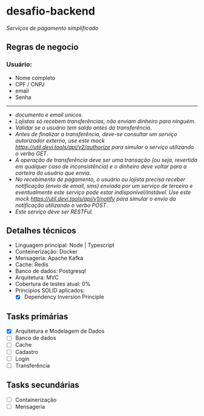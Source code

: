 # desafio-backend

_Serviços de pagamento simplificado_

## Regras de negocio

### Usuário:

- Nome completo
- CPF / CNPJ
- email
- Senha

---

- _documento e email unicos_.
- _Lojistas só recebem transferências, não enviam dinheiro para ninguém_.
- _Validar se o usuário tem saldo antes da transferência_.
- _Antes de finalizar a transferência, deve-se consultar um serviço autorizador externo, use este mock https://util.devi.tools/api/v2/authorize para simular o serviço utilizando o verbo GET_.
- _A operação de transferência deve ser uma transação (ou seja, revertida em qualquer caso de inconsistência) e o dinheiro deve voltar para a carteira do usuário que envia_.
- _No recebimento de pagamento, o usuário ou lojista precisa receber notificação (envio de email, sms) enviada por um serviço de terceiro e eventualmente este serviço pode estar indisponível/instável. Use este mock https://util.devi.tools/api/v1/notify para simular o envio da notificação utilizando o verbo POST_.
- _Este serviço deve ser RESTFul._

## Detalhes técnicos

- Linguagem principal: Node | Typescript
- Conteinerização: Docker
- Mensageria: Apache Kafka
- Cache: Redis
- Banco de dados: Postgresql 
- Arquitetura: MVC
- Cobertura de testes atual: 0%
- Principios SOLID aplicados:
  - [x] Dependency Inversion Principle

## Tasks primárias

- [x] Arquitetura e Modelagem de Dados
- [ ] Banco de dados
- [ ] Cache
- [ ] Cadastro
- [ ] Login
- [ ] Transferência

## Tasks secundárias

- [ ] Containerização
- [ ] Mensageria
